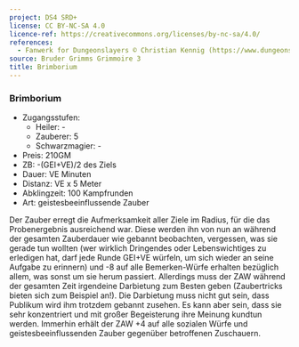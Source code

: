 ```yaml
---
project: DS4 SRD+
license: CC BY-NC-SA 4.0
licence-ref: https://creativecommons.org/licenses/by-nc-sa/4.0/
references: 
  - Fanwerk for Dungeonslayers © Christian Kennig (https://www.dungeonslayers.net/)
source: Bruder Grimms Grimmoire 3
title: Brimborium
---
```


### Brimborium

- Zugangsstufen:
  - Heiler: -
  - Zauberer: 5
  - Schwarzmagier: -
- Preis: 210GM
- ZB: -(GEI+VE)/2 des Ziels
- Dauer: VE Minuten
- Distanz: VE x 5 Meter
- Abklingzeit: 100 Kampfrunden
- Art: geistesbeeinflussende Zauber

Der Zauber erregt die Aufmerksamkeit aller Ziele im Radius, für die das Probenergebnis ausreichend war. Diese werden ihn von nun an während der gesamten Zauberdauer wie gebannt beobachten, vergessen, was sie gerade tun wollten (wer wirklich Dringendes oder Lebenswichtiges zu erledigen hat, darf jede Runde GEI+VE würfeln, um sich wieder an seine Aufgabe zu erinnern) und -8 auf alle Bemerken-Würfe erhalten bezüglich allem, was sonst um sie herum passiert. Allerdings muss der ZAW während der gesamten Zeit irgendeine Darbietung zum Besten geben (Zaubertricks bieten sich zum Beispiel an!). Die Darbietung muss nicht gut sein, dass Publikum wird ihm trotzdem gebannt zusehen. Es kann aber sein, dass sie sehr konzentriert und mit großer Begeisterung ihre Meinung kundtun werden. Immerhin erhält der ZAW +4 auf alle sozialen Würfe und geistesbeeinflussenden Zauber gegenüber betroffenen Zuschauern.

